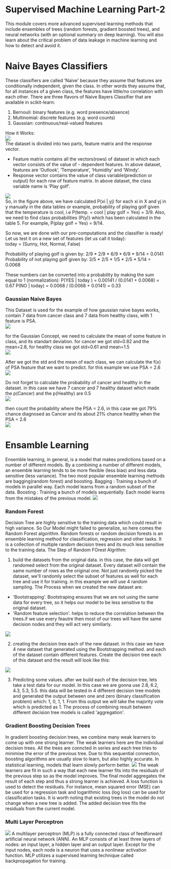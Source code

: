 # Supervised Machine Learning Part-2
This module covers more advanced supervised learning methods that include ensembles of trees (random forests, gradient boosted trees), and neural networks (with an optional summary on deep learning). You will also learn about the critical problem of data leakage in machine learning and how to detect and avoid it.

# Naive Bayes Classifiers
These classifiers are called 'Naive' because they assume that features are conditionally independent, given the class. In other words they assume that, for all instances of a given class, the features have little/no correlation with each other. There are three flavors of Naive Bayers Classifier that are available in scikit-learn:
1. Bernouli: binary features (e.g. word presence/absence)
2. Multinomial: discrete features (e.g. word counts)
3. Gaussian: continuous/real-valued features

How it Works:<br>
<img src='https://2.bp.blogspot.com/-sD_VfJzi8YY/WtTygMEGRCI/AAAAAAAABwA/mnnX-Q14j3kRoFzbygUrhgDS_DQwSemZQCLcBGAs/s640/Decision%2BTree%2BExercise.jpg'><br>
The dataset is divided into two parts, feature matrix and the response vector.
- Feature matrix contains all the vectors(rows) of dataset in which each vector consists of the value of - dependent features. In above dataset, features are ‘Outlook’, ‘Temperature’, ‘Humidity’ and ‘Windy’.
- Response vector contains the value of class variable(prediction or output) for each row of feature matrix. In above dataset, the class variable name is ‘Play golf’.<br>

<img src='https://media.geeksforgeeks.org/wp-content/uploads/naive-bayes-classification.png'><br>
So, in the figure above, we have calculated P(xi | yj) for each xi in X and yj in y manually in the data tables or example, probability of playing golf given that the temperature is cool, i.e P(temp. = cool | play golf = Yes) = 3/9. Also, we need to find class probabilities (P(y)) which has been calculated in the table 5. For example, P(play golf = Yes) = 9/14.

So now, we are done with our pre-computations and the classifier is ready! Let us test it on a new set of features (let us call it today):<br>
today = (Sunny, Hot, Normal, False)

Probability of playing golf is given by:
2/9 * 2/9 * 6/9 * 6/9 * 9/14 = 0.0141<br>
Probability of not playing golf given by:
3/5 * 2/5 * 1/5 * 2/5 * 5/14 = 0.0068<br>

These numbers can be converted into a probability by making the sum equal to 1 (normalization):
P(YES | today ) = 0.00141 / (0.0141 + 0.0068) = 0.67
P(NO | today) = 0.0068 / (0.0068 + 0.0141) = 0.33

### Gaussian Naive Bayes
This Dataset is used for the example of how gaussian naive bayes works, contain 7 data from cancer class
and 7 data from healthy class, with 1 feature is PSA.<br>
<img src='https://github.com/Barbarpotato/Applied-Data-Science-with-Python-Specialization/blob/main/Applied-Machine-Learning-in-Python/Supervised-Machine-Learning-Part-2/images/data-gaussian.png'><br>

for the Gaussian Concept, we need to calculate the mean of some feature in class, and its standart deviation.
for cancer we got std=0.82 and the mean=2.8, for healthy class we got std=0.61 and mean=1.5<br>
<img src='https://github.com/Barbarpotato/Applied-Data-Science-with-Python-Specialization/blob/main/Applied-Machine-Learning-in-Python/Supervised-Machine-Learning-Part-2/images/mean-std-gaussian.png'><br>

After we got the std and the mean of each class, we can calculate the f(x) of PSA feature that we want to predict. for this example we use PSA = 2.6<br>
<img src='https://github.com/Barbarpotato/Applied-Data-Science-with-Python-Specialization/blob/main/Applied-Machine-Learning-in-Python/Supervised-Machine-Learning-Part-2/images/calculate-gaussian.png'><br>

Do not forget to calculate the probability of cancer and healthy in the dataset. in this case we have 7 cancer and 7 healthy dataset which made the p(Cancer) and the p(Healthy) are 0.5<br>
<img src='https://github.com/Barbarpotato/Applied-Data-Science-with-Python-Specialization/blob/main/Applied-Machine-Learning-in-Python/Supervised-Machine-Learning-Part-2/images/proba-gaussian.png'><br>

then count the probability where the PSA = 2.6, in this case we got 79% chance diagnosed as Cancer and its about 21% chance healthy when the PSA = 2.6<br>
<img src='https://github.com/Barbarpotato/Applied-Data-Science-with-Python-Specialization/blob/main/Applied-Machine-Learning-in-Python/Supervised-Machine-Learning-Part-2/images/proba2-gaussian.png'><br>

# Ensamble Learning 
Ensemble learning, in general, is a model that makes predictions based on a number of different models. By a combining a number of different models, an ensemble learning tends to be more flexible (less bias) and less data sensitive (less variance). The two most popular ensemble learning methods are bagging(random forest) and boosting. Bagging : Training a bunch of models in parallel way. Each model learns from a random subset of the data. Boosting : Training a bunch of models sequentially. Each model learns from the mistakes of the previous model.
<img src="https://www.machinelearningplus.com/wp-content/uploads/2020/11/output_12_0-1.png">

### Random Forest
Decision Tree are highly sensitive to the training data which could result in high variance. So Our Model might failed to generalize, so here comes the Random Forest algorithm. Random forests or random decision forests is an ensemble learning method for classification, regression and other tasks. It is a collection of multiple random decision trees and its much less sensitive to the training data. The Step of Random FOrest Algrithm:
1. build the datasets from the original data.
in this case, the data will get randomed select from the original dataset. Every dataset will contain the same number of rows as the original one. Not just randomly picked the dataset, we'll randomly select the subset of features as well for each tree and use it for training. in this example we will use 4 random sampling. The Process when we created the new dataset are:
- 'Bootstrapping'. Bootstraping ensures that we are not using the same data for every tree, so it helps our model to be less sensitive to the original dataset.
- 'Random feature selection'. helps to reduce the correlation between the trees.if we use every feautre then most of our trees will have the same decision nodes and they will act very similiarly.
<img src='https://github.com/Barbarpotato/Applied-Data-Science-with-Python-Specialization/blob/main/Applied-Machine-Learning-in-Python/Supervised-Machine-Learning-Part-2/images/randomforest-data-split.png'>

2. creating the decision tree each of the new dataset.
in this case we have 4 new dataset that generated using the Bootstrapping method. and each of the dataset contain different features. Create the decision tree each of this dataset and the result will look like this:<br>
<img src='https://github.com/Barbarpotato/Applied-Data-Science-with-Python-Specialization/blob/main/Applied-Machine-Learning-in-Python/Supervised-Machine-Learning-Part-2/images/dec-tree-randomforest.png'>

3. Predicting some values.
after we build each of the decision tree, lets take a test data for our model. In this case we are gonna use 2.8, 6.2, 4.3, 5.3, 5.5. this data will be tested in 4 different decision tree models and generated the output between one and zero (binary classification problem) which: 1, 0, 1, 1. From this output we will take the majority vote which is predicted as 1. The process of combining result between different decision tree models is called 'aggregation'.

### Gradient Boosting Decision Trees
In gradient boosting decision trees, we combine many weak learners to come up with one strong learner. The weak learners here are the individual decision trees. All the trees are conncted in series and each tree tries to minimise the error of the previous tree. Due to this sequential connection, boosting algorithms are usually slow to learn, but also highly accurate. In statistical learning, models that learn slowly perform better.
<img src="https://www.machinelearningplus.com/wp-content/uploads/2020/11/output_20_0.png">
The weak learners are fit in such a way that each new learner fits into the residuals of the previous step so as the model improves. The final model aggregates the result of each step and thus a strong learner is achieved. A loss function is used to detect the residuals. For instance, mean squared error (MSE) can be used for a regression task and logarithmic loss (log loss) can be used for classification tasks. It is worth noting that existing trees in the model do not change when a new tree is added. The added decision tree fits the residuals from the current model.

### Multi Layer Perceptron
<img src="https://github.com/Barbarpotato/Applied-Data-Science-with-Python-Specialization/blob/main/Applied-Machine-Learning-in-Python/Supervised-Machine-Learning-Part-2/images/Multi-layer-perceptron.png">
A multilayer perceptron (MLP) is a fully connected class of feedforward artificial neural network (ANN). An MLP consists of at least three layers of nodes: an input layer, a hidden layer and an output layer. Except for the input nodes, each node is a neuron that uses a nonlinear activation function. MLP utilizes a supervised learning technique called backpropagation for training.